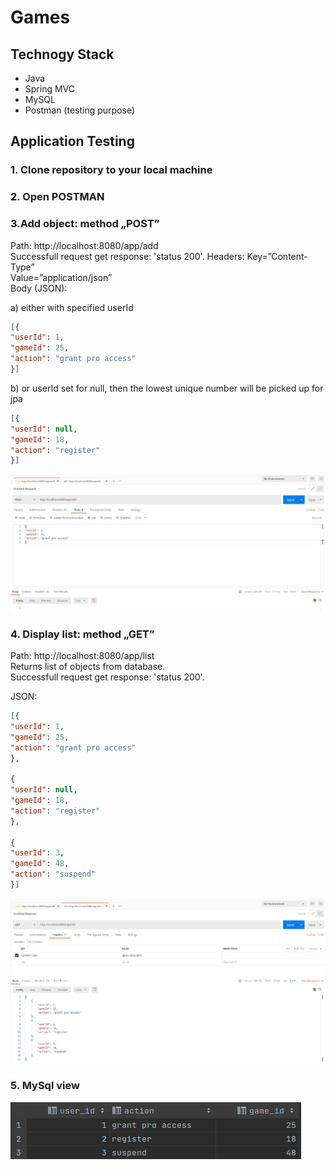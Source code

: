# Games

## Technogy Stack
* Java
* Spring MVC
* MySQL
* Postman (testing purpose)


## Application Testing
### 1. Clone repository to your local machine
### 2. Open POSTMAN

### 3.Add object: method „POST” 
Path: http://localhost:8080/app/add<br>
Successfull request get response: 'status 200'.
Headers: Key=”Content-Type”<br> Value=”application/json”<br>
Body (JSON):

a) either with specified userId
````json
[{
"userId": 1,
"gameId": 25,
"action": "grant pro access"
}]
````
b) or userId set for null, then the lowest unique number will be picked up for jpa
````json
[{
"userId": null,
"gameId": 18,
"action": "register"
}]
````
![postman post](post.png)

### 4. Display list: method „GET” 
Path: http://localhost:8080/app/list<br>
Returns list of objects from database.<br>
Successfull request get response: 'status 200'.

JSON:
````json
[{
"userId": 1,
"gameId": 25,
"action": "grant pro access"
},

{
"userId": null,
"gameId": 18,
"action": "register"
},

{
"userId": 3,
"gameId": 48,
"action": "suspend"
}]
````
![postman get](get.png)

### 5. MySql view
![database](db.png)
